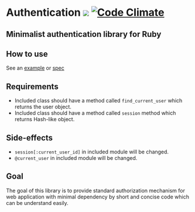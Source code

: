 # Authentication [<img src="https://secure.travis-ci.org/fujimura/authentication.png"/>](http://travis-ci.org/fujimura/authentication) [![Code Climate](https://codeclimate.com/badge.png)](https://codeclimate.com/github/fujimura/authentication)

## Minimalist authentication library for Ruby

## How to use

See an [example](https://github.com/fujimura/authentication-rails-example) or [spec](https://github.com/fujimura/authentication/blob/master/spec/authentication_spec.rb)

## Requirements

* Included class should have a method called `find_current_user` which returns the user object.
* Included class should have a method called `session` method which returns Hash-like object.

## Side-effects

* ```session[:current_user_id]``` in included module will be changed.
* ```@current_user``` in included module will be changed.

## Goal

The goal of this library is to provide standard authorization mechanism for web application with minimal dependency by short and concise code which can be understand easily.
